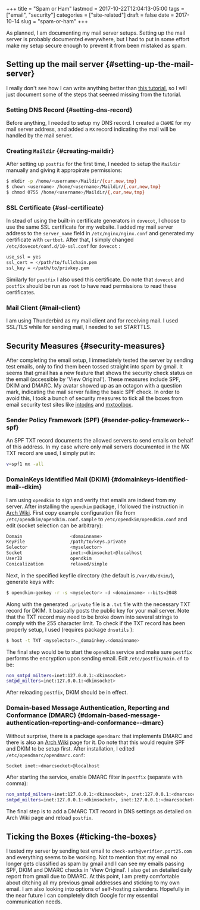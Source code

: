 +++
title = "Spam or Ham"
lastmod = 2017-10-22T12:04:13-05:00
tags = ["email", "security"]
categories = ["site-related"]
draft = false
date = 2017-10-14
slug = "spam-or-ham"
+++

As planned, I am documenting my mail server setups. Setting up the mail server is probably documented everywhere, but I had to put in some effort make my setup secure enough to prevent it from been mistaked as spam.


## Setting up the mail server {#setting-up-the-mail-server}

I really don't see how I can write anything better than [this tutorial](http://www.netarky.com/programming/arch_linux/Arch_Linux_mail_server_setup_1.html), so I will just document some of the steps that seemed missing from the tutorial.


### Setting DNS Record {#setting-dns-record}

Before anything, I needed to setup my DNS record. I created a `CNAME` for my mail server address, and added a `MX` record indicating the mail will be handled by the mail server.


### Creating `Maildir` {#creating-maildir}

After setting up `postfix` for the first time, I needed to setup the `Maildir` manually and giving it appropirate permissions:

```sh
$ mkdir -p /home/<username>/Maildir/{cur,new,tmp}
$ chown <username> /home/<username>/Maildir/{,cur,new,tmp}
$ chmod 0755 /home/<username>/Maildir/{,cur,new,tmp}
```


### SSL Certificate {#ssl-certificate}

In stead of using the built-in certificate generators in `dovecot`, I choose to use the same SSL certificate for my website. I added my mail server address to the `server_name` field in `/etc/nginx/nginx.conf` and generated my certificate with `certbot`. After that, I simply changed `/etc/dovecot/conf.d/10-ssl.conf` for `dovecot` :

```sh
use_ssl = yes
ssl_cert = </path/to/fullchain.pem
ssl_key = </path/to/privkey.pem
```

Similarly for `postfix` I also used this certificate. Do note that `dovecot` and `postfix` should be run as `root` to have read permissions to read these certificates.


### Mail Client {#mail-client}

I am using Thunderbird as my mail client and for receiving mail. I used SSL/TLS while for sending mail, I needed to set STARTTLS.


## Security Measures {#security-measures}

After completing the email setup, I immediately tested the server by sending test emails, only to find them been tossed straight into spam by gmail. It seems that gmail has a new feature that shows the security check status on the email (accessible by 'View Original'). These measures include SPF, DKIM and DMARC. My avatar showed up as an octagon with a question mark, indicating the mail server failing the basic SPF check. In order to avoid this, I took a bunch of security measures to tick all the boxes from email security test sites like [intodns](https://intodns.com) and [mxtoolbox](https://mxtoolbox.com).


### Sender Policy Framework (SPF) {#sender-policy-framework--spf}

An SPF TXT record documents the allowed servers to send emails on behalf of this address. In my case where only mail servers documented in the MX TXT record are used, I simply put in:

```sh
v=spf1 mx -all
```


### DomainKeys Identified Mail (DKIM) {#domainkeys-identified-mail--dkim}

I am using `opendkim` to sign and verify that emails are indeed from my server. After installing the `opendkim` package, I followed the instruction in [Arch Wiki](https://wiki.archlinux.org/index.php/OpenDKIM). First copy example configuration file from `/etc/opendkim/opendkim.conf.sample` to `/etc/opendkim/opendkim.conf` and edit (socket selection can be arbitrary):

```sh
Domain                  <domainname>
KeyFile                 /path/to/keys.private
Selector                <myselector>
Socket                  inet:<dkimsocket>@localhost
UserID                  opendkim
Conicalization          relaxed/simple
```

Next, in the specified keyfile directory (the default is `/var/db/dkim/`), generate keys with:

```sh
$ opendkim-genkey -r -s <myselector> -d <domainname> --bits=2048
```

Along with the generated `.private` file is a `.txt` file with the necessary TXT record for DKIM. It basically posts the public key for your mail server. Note that the TXT record may need to be broke down into several strings to comply with the 255 character limit. To check if the TXT record has been properly setup, I used (requires package `dnsutils` ):

```sh
$ host -t TXT <myselector>._domainkey.<domainname>
```

The final step would be to start the `opendkim` service and  make sure `postfix` performs the encryption upon sending email. Edit `/etc/postfix/main.cf` to be:

```sh
non_smtpd_milters=inet:127.0.0.1:<dkimsocket>
smtpd_milters=inet:127.0.0.1:<dkimsocket>
```

After reloading `postfix`, DKIM should be in effect.


### Domain-based Message Authentication, Reporting and Conformance (DMARC) {#domain-based-message-authentication-reporting-and-conformance--dmarc}

Without surprise, there is a package `opendmarc` that implements DMARC and there is also an [Arch Wiki](https://wiki.archlinux.org/index.php/OpenDMARC) page for it. Do note that this would require SPF and DKIM to be setup first. After installation, I edited `/etc/opendmarc/opendmarc.conf`:

```sh
Socket inet:<dmarcsocket>@localhost
```

After starting the service, enable DMARC filter in `postfix` (separate with comma):

```sh
non_smtpd_milters=inet:127.0.0.1:<dkimsocket>, inet:127.0.0.1:<dmarcsocket>
smtpd_milters=inet:127.0.0.1:<dkimsocket>, inet:127.0.0.1:<dmarcsocket>
```

The final step is to add a DMARC TXT record in DNS settings as detailed on Arch Wiki page and reload `postfix`.


## Ticking the Boxes {#ticking-the-boxes}

I tested my server by sending test email to `check-auth@verifier.port25.com` and everything seems to be working. Not to mention that my email no longer gets classified as spam by gmail and I can see my emails passing SPF, DKIM and DMARC checks in 'View Original'. I also get an detailed daily report from gmail due to DMARC. At this point, I am pretty comfortable about ditching all my previous gmail addresses and sticking to my own email. I am also looking into options of self-hosting calenders. Hopefully in the near future I can completely ditch Google for my essential communication needs.